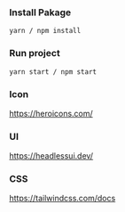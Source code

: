 ### Install Pakage

```
yarn / npm install
```

### Run project

```
yarn start / npm start
```

### Icon

https://heroicons.com/

### UI

https://headlessui.dev/

### CSS

https://tailwindcss.com/docs
